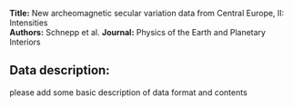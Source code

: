 **Title:** New archeomagnetic secular variation data from Central Europe, II: Intensities  
**Authors:** Schnepp et al.
**Journal:** Physics of the Earth and Planetary Interiors

## Data description:

please add some basic description of data format and contents

